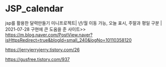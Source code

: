 # JSP_calendar
jsp를 활용한 달력만들기 미니프로젝트| 년/월 이동 가능, 오늘 표시, 주말과 평일 구분 | 2021-07-28 
구현에 큰 도움을 준 사이트>>
https://m.blog.naver.com/PostView.naver?isHttpsRedirect=true&blogId=small_240&logNo=10110358120

https://jerryjerryjerry.tistory.com/26

https://gusfree.tistory.com/937
